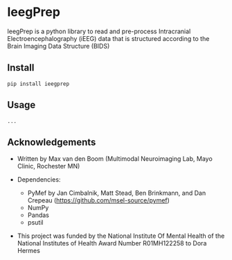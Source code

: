 # IeegPrep
IeegPrep is a python library to read and pre-process Intracranial Electroencephalography (iEEG) data that is structured according to the Brain Imaging Data Structure (BIDS) 


## Install

```
pip install ieegprep
```

## Usage

```
...
```


## Acknowledgements

- Written by Max van den Boom (Multimodal Neuroimaging Lab, Mayo Clinic, Rochester MN)
- Dependencies:
  - PyMef by Jan Cimbalnik, Matt Stead, Ben Brinkmann, and Dan Crepeau (https://github.com/msel-source/pymef)
  - NumPy
  - Pandas
  - psutil

- This project was funded by the National Institute Of Mental Health of the National Institutes of Health Award Number R01MH122258 to Dora Hermes
